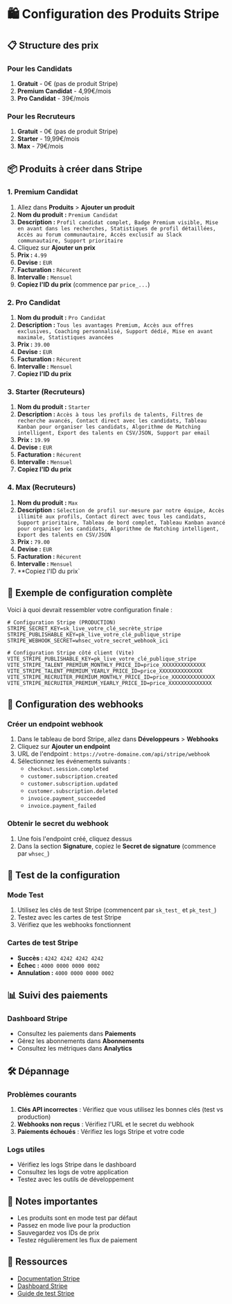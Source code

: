 # 🛍️ Configuration des Produits Stripe

## 📋 Structure des prix

### Pour les Candidats
1. **Gratuit** - 0€ (pas de produit Stripe)
2. **Premium Candidat** - 4,99€/mois
3. **Pro Candidat** - 39€/mois

### Pour les Recruteurs
1. **Gratuit** - 0€ (pas de produit Stripe)
2. **Starter** - 19,99€/mois
3. **Max** - 79€/mois

## 📦 Produits à créer dans Stripe

### 1. Premium Candidat
1. Allez dans **Produits** > **Ajouter un produit**
2. **Nom du produit :** `Premium Candidat`
3. **Description :** `Profil candidat complet, Badge Premium visible, Mise en avant dans les recherches, Statistiques de profil détaillées, Accès au forum communautaire, Accès exclusif au Slack communautaire, Support prioritaire`
4. Cliquez sur **Ajouter un prix**
5. **Prix :** `4.99`
6. **Devise :** `EUR`
7. **Facturation :** `Récurent`
8. **Intervalle :** `Mensuel`
9. **Copiez l'ID du prix** (commence par `price_...`)

### 2. Pro Candidat
1. **Nom du produit :** `Pro Candidat`
2. **Description :** `Tous les avantages Premium, Accès aux offres exclusives, Coaching personnalisé, Support dédié, Mise en avant maximale, Statistiques avancées`
3. **Prix :** `39.00`
4. **Devise :** `EUR`
5. **Facturation :** `Récurent`
6. **Intervalle :** `Mensuel`
7. **Copiez l'ID du prix**

### 3. Starter (Recruteurs)
1. **Nom du produit :** `Starter`
2. **Description :** `Accès à tous les profils de talents, Filtres de recherche avancés, Contact direct avec les candidats, Tableau Kanban pour organiser les candidats, Algorithme de Matching intelligent, Export des talents en CSV/JSON, Support par email`
3. **Prix :** `19.99`
4. **Devise :** `EUR`
5. **Facturation :** `Récurent`
6. **Intervalle :** `Mensuel`
7. **Copiez l'ID du prix**

### 4. Max (Recruteurs)
1. **Nom du produit :** `Max`
2. **Description :** `Sélection de profil sur-mesure par notre équipe, Accès illimité aux profils, Contact direct avec tous les candidats, Support prioritaire, Tableau de bord complet, Tableau Kanban avancé pour organiser les candidats, Algorithme de Matching intelligent, Export des talents en CSV/JSON`
3. **Prix :** `79.00`
4. **Devise :** `EUR`
5. **Facturation :** `Récurent`
6. **Intervalle :** `Mensuel`
7. **Copiez l'ID du prix`

## 📝 Exemple de configuration complète

Voici à quoi devrait ressembler votre configuration finale :

```env
# Configuration Stripe (PRODUCTION)
STRIPE_SECRET_KEY=sk_live_votre_clé_secrète_stripe
STRIPE_PUBLISHABLE_KEY=pk_live_votre_clé_publique_stripe
STRIPE_WEBHOOK_SECRET=whsec_votre_secret_webhook_ici

# Configuration Stripe côté client (Vite)
VITE_STRIPE_PUBLISHABLE_KEY=pk_live_votre_clé_publique_stripe
VITE_STRIPE_TALENT_PREMIUM_MONTHLY_PRICE_ID=price_XXXXXXXXXXXXXX
VITE_STRIPE_TALENT_PREMIUM_YEARLY_PRICE_ID=price_XXXXXXXXXXXXXX
VITE_STRIPE_RECRUITER_PREMIUM_MONTHLY_PRICE_ID=price_XXXXXXXXXXXXXX
VITE_STRIPE_RECRUITER_PREMIUM_YEARLY_PRICE_ID=price_XXXXXXXXXXXXXX
```

## 🔧 Configuration des webhooks

### Créer un endpoint webhook
1. Dans le tableau de bord Stripe, allez dans **Développeurs** > **Webhooks**
2. Cliquez sur **Ajouter un endpoint**
3. URL de l'endpoint : `https://votre-domaine.com/api/stripe/webhook`
4. Sélectionnez les événements suivants :
   - `checkout.session.completed`
   - `customer.subscription.created`
   - `customer.subscription.updated`
   - `customer.subscription.deleted`
   - `invoice.payment_succeeded`
   - `invoice.payment_failed`

### Obtenir le secret du webhook
1. Une fois l'endpoint créé, cliquez dessus
2. Dans la section **Signature**, copiez le **Secret de signature** (commence par `whsec_`)

## 🚀 Test de la configuration

### Mode Test
1. Utilisez les clés de test Stripe (commencent par `sk_test_` et `pk_test_`)
2. Testez avec les cartes de test Stripe
3. Vérifiez que les webhooks fonctionnent

### Cartes de test Stripe
- **Succès :** `4242 4242 4242 4242`
- **Échec :** `4000 0000 0000 0002`
- **Annulation :** `4000 0000 0000 0002`

## 📊 Suivi des paiements

### Dashboard Stripe
- Consultez les paiements dans **Paiements**
- Gérez les abonnements dans **Abonnements**
- Consultez les métriques dans **Analytics**

## 🛠️ Dépannage

### Problèmes courants
1. **Clés API incorrectes** : Vérifiez que vous utilisez les bonnes clés (test vs production)
2. **Webhooks non reçus** : Vérifiez l'URL et le secret du webhook
3. **Paiements échoués** : Vérifiez les logs Stripe et votre code

### Logs utiles
- Vérifiez les logs Stripe dans le dashboard
- Consultez les logs de votre application
- Testez avec les outils de développement

## 📝 Notes importantes

- Les produits sont en mode test par défaut
- Passez en mode live pour la production
- Sauvegardez vos IDs de prix
- Testez régulièrement les flux de paiement

## 🔗 Ressources

- [Documentation Stripe](https://stripe.com/docs)
- [Dashboard Stripe](https://dashboard.stripe.com)
- [Guide de test Stripe](https://stripe.com/docs/testing)
